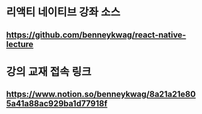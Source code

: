 # 리액티 네이티브 강좌 소스
## https://github.com/benneykwag/react-native-lecture
# 강의 교재 접속 링크
## https://www.notion.so/benneykwag/8a21a21e805a41a88ac929ba1d77918f
